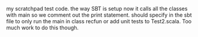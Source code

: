 my scratchpad test code. the way SBT is setup now it calls all the classes with main so we comment out the print statement. 
should specify in the sbt file to only run the main in class recfun or add unit tests to Test2.scala. Too much work to do this though. 
